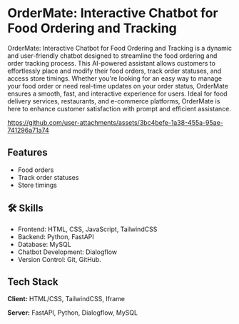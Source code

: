 # OrderMate: Interactive Chatbot for Food Ordering and Tracking
OrderMate: Interactive Chatbot for Food Ordering and Tracking is a dynamic and user-friendly chatbot designed to streamline the food ordering and order tracking process. This AI-powered assistant allows customers to effortlessly place and modify their food orders, track order statuses, and access store timings. Whether you're looking for an easy way to manage your food order or need real-time updates on your order status, OrderMate ensures a smooth, fast, and interactive experience for users. Ideal for food delivery services, restaurants, and e-commerce platforms, OrderMate is here to enhance customer satisfaction with prompt and efficient assistance.

https://github.com/user-attachments/assets/3bc4befe-1a38-455a-95ae-741296a71a74

## Features

- Food orders
- Track order statuses
- Store timings

## 🛠 Skills
- Frontend: HTML, CSS, JavaScript, TailwindCSS
- Backend: Python, FastAPI
- Database: MySQL
- Chatbot Development: Dialogflow
- Version Control: Git, GitHub.

## Tech Stack

**Client:** HTML/CSS, TailwindCSS, Iframe

**Server:** FastAPI, Python, Dialogflow, MySQL


